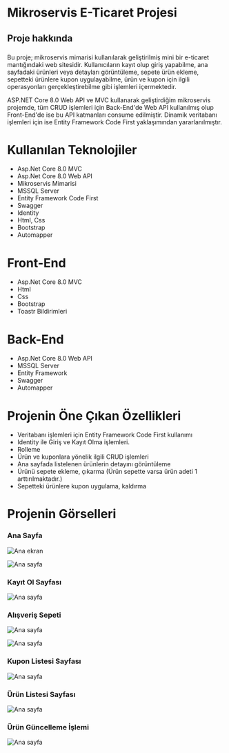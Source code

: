 # Mikroservis E-Ticaret Projesi
## Proje hakkında

###
Bu proje; mikroservis mimarisi kullanılarak geliştirilmiş mini bir e-ticaret mantığındaki web sitesidir. Kullanıcıların kayıt olup giriş yapabilme, ana sayfadaki ürünleri veya detayları görüntüleme, 
sepete ürün ekleme, sepetteki ürünlere kupon uygulayabilme, ürün ve kupon için ilgili operasyonları gerçekleştirebilme gibi işlemleri içermektedir.

ASP.NET Core 8.0 Web API ve MVC kullanarak geliştirdiğim mikroservis projemde, tüm CRUD işlemleri için Back-End'de Web API kullanılmış olup Front-End'de ise bu API katmanları consume edilmiştir. 
Dinamik veritabanı işlemleri için ise Entity Framework Code First yaklaşımından yararlanılmıştır.
###

# Kullanılan Teknolojiler
- Asp.Net Core 8.0 MVC
- Asp.Net Core 8.0 Web API
- Mikroservis Mimarisi
- MSSQL Server
- Entity Framework Code First
- Swagger
- Identity
- Html, Css
- Bootstrap
- Automapper

# Front-End
- Asp.Net Core 8.0 MVC
- Html
- Css
- Bootstrap
- Toastr Bildirimleri

# Back-End
- Asp.Net Core 8.0 Web API
- MSSQL Server
- Entity Framework
- Swagger
- Automapper
  
# Projenin Öne Çıkan Özellikleri
- Veritabanı işlemleri için Entity Framework Code First kullanımı
- Identity ile Giriş ve Kayıt Olma işlemleri.
- Rolleme
- Ürün ve kuponlara yönelik ilgili CRUD işlemleri
- Ana sayfada listelenen ürünlerin detayını görüntüleme
- Ürünü sepete ekleme, çıkarma (Ürün sepette varsa ürün adeti 1 arttırılmaktadır.)
- Sepetteki ürünlere kupon uygulama, kaldırma


# Projenin Görselleri

### Ana Sayfa 
![Ana ekran](https://github.com/busraozdemir0/ECommerce_Microservices/blob/master/ProjectScreenShots/home1.png)

![Ana sayfa](https://github.com/busraozdemir0/ECommerce_Microservices/blob/master/ProjectScreenShots/home_detail.png)

### Kayıt Ol Sayfası
![Ana sayfa](https://github.com/busraozdemir0/ECommerce_Microservices/blob/master/ProjectScreenShots/registerPage.png)

### Alışveriş Sepeti
![Ana sayfa](https://github.com/busraozdemir0/ECommerce_Microservices/blob/master/ProjectScreenShots/shoppingCart2.png)

![Ana sayfa](https://github.com/busraozdemir0/ECommerce_Microservices/blob/master/ProjectScreenShots/shoppingCart3_coupon.png)

### Kupon Listesi Sayfası
![Ana sayfa](https://github.com/busraozdemir0/ECommerce_Microservices/blob/master/ProjectScreenShots/couponList.png)

### Ürün Listesi Sayfası
![Ana sayfa](https://github.com/busraozdemir0/ECommerce_Microservices/blob/master/ProjectScreenShots/productList.png)

### Ürün Güncelleme İşlemi
![Ana sayfa](https://github.com/busraozdemir0/ECommerce_Microservices/blob/master/ProjectScreenShots/productUpdatePage.png)

